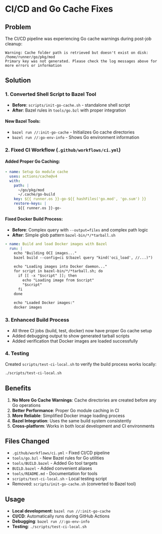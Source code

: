 # CI/CD and Go Cache Fixes

## Problem
The CI/CD pipeline was experiencing Go cache warnings during post-job cleanup:
```
Warning: Cache folder path is retrieved but doesn't exist on disk: /home/runner/go/pkg/mod
Primary key was not generated. Please check the log messages above for more errors or information
```

## Solution

### 1. **Converted Shell Script to Bazel Tool**
- **Before**: `scripts/init-go-cache.sh` - standalone shell script
- **After**: Bazel rules in `tools/go.bzl` with proper integration

#### New Bazel Tools:
- `bazel run //:init-go-cache` - Initializes Go cache directories
- `bazel run //:go-env-info` - Shows Go environment information

### 2. **Fixed CI Workflow** (`.github/workflows/ci.yml`)

#### Added Proper Go Caching:
```yaml
- name: Setup Go module cache
  uses: actions/cache@v4
  with:
    path: |
      ~/go/pkg/mod
      ~/.cache/go-build
    key: ${{ runner.os }}-go-${{ hashFiles('go.mod', 'go.sum') }}
    restore-keys: |
      ${{ runner.os }}-go-
```

#### Fixed Docker Build Process:
- **Before**: Complex query with `--output=files` and complex path logic
- **After**: Simple glob pattern `bazel-bin/*/*tarball.sh`

```yaml
- name: Build and load Docker images with Bazel
  run: |
    echo "Building OCI images..."
    bazel build --config=ci $(bazel query "kind('oci_load', //...)")
    
    echo "Loading images into Docker daemon..."
    for script in bazel-bin/*/*tarball.sh; do
      if [[ -x "$script" ]]; then
        echo "Loading image from $script"
        "$script"
      fi
    done
    
    echo "Loaded Docker images:"
    docker images
```

### 3. **Enhanced Build Process**
- All three CI jobs (build, test, docker) now have proper Go cache setup
- Added debugging output to show generated tarball scripts
- Added verification that Docker images are loaded successfully

### 4. **Testing**
Created `scripts/test-ci-local.sh` to verify the build process works locally:
```bash
./scripts/test-ci-local.sh
```

## Benefits
1. **No More Go Cache Warnings**: Cache directories are created before any Go operations
2. **Better Performance**: Proper Go module caching in CI
3. **More Reliable**: Simplified Docker image loading process
4. **Bazel Integration**: Uses the same build system consistently
5. **Cross-platform**: Works in both local development and CI environments

## Files Changed
- `.github/workflows/ci.yml` - Fixed CI/CD pipeline
- `tools/go.bzl` - New Bazel rules for Go utilities
- `tools/BUILD.bazel` - Added Go tool targets
- `BUILD.bazel` - Added convenient aliases
- `tools/README.md` - Documentation for tools
- `scripts/test-ci-local.sh` - Local testing script
- Removed: `scripts/init-go-cache.sh` (converted to Bazel tool)

## Usage
- **Local development**: `bazel run //:init-go-cache`
- **CI/CD**: Automatically runs during GitHub Actions
- **Debugging**: `bazel run //:go-env-info`
- **Testing**: `./scripts/test-ci-local.sh`
